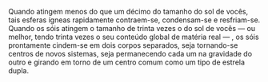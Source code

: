 ﻿Quando atingem menos do que um décimo do tamanho do sol de vocês, tais esferas ígneas rapidamente contraem-se, condensam-se e resfriam-se. Quando os sóis atingem o tamanho de trinta vezes o do sol de vocês — ou melhor, tendo trinta vezes o seu conteúdo global de matéria real — , os sóis prontamente cindem-se em dois corpos separados, seja tornando-se centros de novos sistemas, seja permanecendo cada um na gravidade do outro e girando em torno de um centro comum como um tipo de estrela dupla.